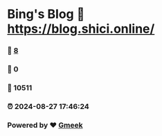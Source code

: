 # Bing's Blog :link: https://blog.shici.online/ 
### :page_facing_up: [8](https://blog.shici.online//tag.html) 
### :speech_balloon: 0 
### :hibiscus: 10511 
### :alarm_clock: 2024-08-27 17:46:24 
### Powered by :heart: [Gmeek](https://github.com/Meekdai/Gmeek)
